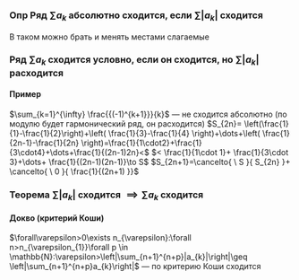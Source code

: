 
### Опр Ряд $\sum a_{k}$ абсолютно сходится, если $\sum|a_{k}|$ сходится

В таком можно брать и менять местами слагаемые

### Ряд $\sum a_{k}$ сходится условно, если он сходится, но $\sum|a_{k}|$ расходится

#### Пример

$\sum_{k=1}^{\infty} \frac{{(-1)^{k+1}}}{k}$ — не сходится абсолютно (по модулю будет гармонический ряд, он расходится)
$S_{2n}= \left(\frac{1}{1}-\frac{1}{2}\right)+\left( \frac{1}{3}-\frac{1}{4} \right)+\dots+\left( \frac{1}{2n-1}-\frac{1}{2n} \right)=\frac{1}{1\cdot2}+\frac{1}{3\cdot4}+\dots+\frac{1}{(2n-1)2n}<$
$< \frac{1}{1\cdot 1}+ \frac{1}{3\cdot 3}+\dots+ \frac{1}{(2n-1)(2n-1)}\to S$
$S_{2n+1}=\cancelto{ \ S }{ S_{2n} }+ \cancelto{ \ 0 }{ \frac{1}{(2n+1) }}$
### Теорема $\sum|a_{k}|$ сходится $\implies \sum a_{k}$ сходится

#### Докво (критерий Коши)
$\forall\varepsilon>0\exists n_{\varepsilon}:\forall n>n_{\varepsilon_{1}}\forall p \in \mathbb{N}:\varepsilon>\left|\sum_{n+1}^{n+p}|a_{k}|\right|\geq \left|\sum_{n+1}^{n+p}a_{k}\right|$ — по критерию Коши сходится